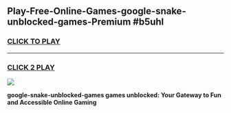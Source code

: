 
## Play-Free-Online-Games-google-snake-unblocked-games-Premium #b5uhl
<h3>
<a href="https://premium.freeplayer.one?title=google-snake-unblocked-games&ref=8M">CLICK TO PLAY</a></h3>
<hr>

<h3>
<a href="https://premium.freeplayer.one?title=google-snake-unblocked-games&ref=8M">CLICK 2 PLAY</a>
  
</h3>

<a href="https://premium.freeplayer.one?title=google-snake-unblocked-games&ref=8M"><img src="https://clearcache.store/games.png"></a>


**google-snake-unblocked-games games unblocked: Your Gateway to Fun and Accessible Online Gaming**
